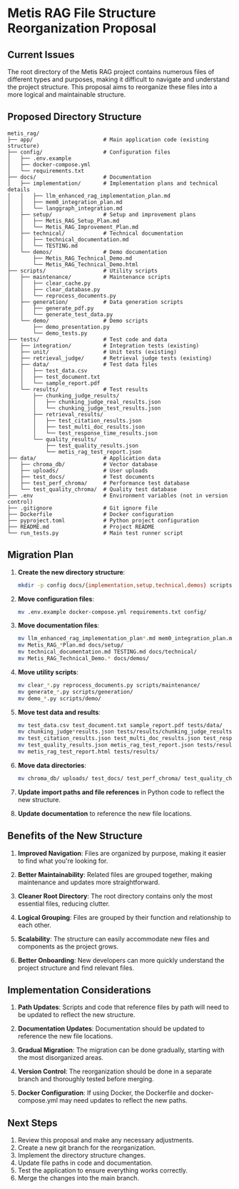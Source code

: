 # Metis RAG File Structure Reorganization Proposal

## Current Issues

The root directory of the Metis RAG project contains numerous files of different types and purposes, making it difficult to navigate and understand the project structure. This proposal aims to reorganize these files into a more logical and maintainable structure.

## Proposed Directory Structure

```
metis_rag/
├── app/                      # Main application code (existing structure)
├── config/                   # Configuration files
│   ├── .env.example
│   ├── docker-compose.yml
│   └── requirements.txt
├── docs/                     # Documentation
│   ├── implementation/       # Implementation plans and technical details
│   │   ├── llm_enhanced_rag_implementation_plan.md
│   │   ├── mem0_integration_plan.md
│   │   └── langgraph_integration.md
│   ├── setup/                # Setup and improvement plans
│   │   ├── Metis_RAG_Setup_Plan.md
│   │   └── Metis_RAG_Improvement_Plan.md
│   ├── technical/            # Technical documentation
│   │   ├── technical_documentation.md
│   │   └── TESTING.md
│   └── demos/                # Demo documentation
│       ├── Metis_RAG_Technical_Demo.md
│       └── Metis_RAG_Technical_Demo.html
├── scripts/                  # Utility scripts
│   ├── maintenance/          # Maintenance scripts
│   │   ├── clear_cache.py
│   │   ├── clear_database.py
│   │   └── reprocess_documents.py
│   ├── generation/           # Data generation scripts
│   │   ├── generate_pdf.py
│   │   └── generate_test_data.py
│   └── demo/                 # Demo scripts
│       ├── demo_presentation.py
│       └── demo_tests.py
├── tests/                    # Test code and data
│   ├── integration/          # Integration tests (existing)
│   ├── unit/                 # Unit tests (existing)
│   ├── retrieval_judge/      # Retrieval judge tests (existing)
│   ├── data/                 # Test data files
│   │   ├── test_data.csv
│   │   ├── test_document.txt
│   │   └── sample_report.pdf
│   └── results/              # Test results
│       ├── chunking_judge_results/
│       │   ├── chunking_judge_real_results.json
│       │   └── chunking_judge_test_results.json
│       ├── retrieval_results/
│       │   ├── test_citation_results.json
│       │   ├── test_multi_doc_results.json
│       │   └── test_response_time_results.json
│       └── quality_results/
│           ├── test_quality_results.json
│           └── metis_rag_test_report.json
├── data/                     # Application data
│   ├── chroma_db/            # Vector database
│   ├── uploads/              # User uploads
│   ├── test_docs/            # Test documents
│   ├── test_perf_chroma/     # Performance test database
│   └── test_quality_chroma/  # Quality test database
├── .env                      # Environment variables (not in version control)
├── .gitignore                # Git ignore file
├── Dockerfile                # Docker configuration
├── pyproject.toml            # Python project configuration
├── README.md                 # Project README
└── run_tests.py              # Main test runner script
```

## Migration Plan

1. **Create the new directory structure**:
   ```bash
   mkdir -p config docs/{implementation,setup,technical,demos} scripts/{maintenance,generation,demo} tests/{data,results/{chunking_judge_results,retrieval_results,quality_results}} data
   ```

2. **Move configuration files**:
   ```bash
   mv .env.example docker-compose.yml requirements.txt config/
   ```

3. **Move documentation files**:
   ```bash
   mv llm_enhanced_rag_implementation_plan*.md mem0_integration_plan.md docs/implementation/
   mv Metis_RAG_*Plan.md docs/setup/
   mv technical_documentation.md TESTING.md docs/technical/
   mv Metis_RAG_Technical_Demo.* docs/demos/
   ```

4. **Move utility scripts**:
   ```bash
   mv clear_*.py reprocess_documents.py scripts/maintenance/
   mv generate_*.py scripts/generation/
   mv demo_*.py scripts/demo/
   ```

5. **Move test data and results**:
   ```bash
   mv test_data.csv test_document.txt sample_report.pdf tests/data/
   mv chunking_judge*results.json tests/results/chunking_judge_results/
   mv test_citation_results.json test_multi_doc_results.json test_response_time_results.json tests/results/retrieval_results/
   mv test_quality_results.json metis_rag_test_report.json tests/results/quality_results/
   mv metis_rag_test_report.html tests/results/
   ```

6. **Move data directories**:
   ```bash
   mv chroma_db/ uploads/ test_docs/ test_perf_chroma/ test_quality_chroma/ data/
   ```

7. **Update import paths and file references** in Python code to reflect the new structure.

8. **Update documentation** to reference the new file locations.

## Benefits of the New Structure

1. **Improved Navigation**: Files are organized by purpose, making it easier to find what you're looking for.

2. **Better Maintainability**: Related files are grouped together, making maintenance and updates more straightforward.

3. **Cleaner Root Directory**: The root directory contains only the most essential files, reducing clutter.

4. **Logical Grouping**: Files are grouped by their function and relationship to each other.

5. **Scalability**: The structure can easily accommodate new files and components as the project grows.

6. **Better Onboarding**: New developers can more quickly understand the project structure and find relevant files.

## Implementation Considerations

1. **Path Updates**: Scripts and code that reference files by path will need to be updated to reflect the new structure.

2. **Documentation Updates**: Documentation should be updated to reference the new file locations.

3. **Gradual Migration**: The migration can be done gradually, starting with the most disorganized areas.

4. **Version Control**: The reorganization should be done in a separate branch and thoroughly tested before merging.

5. **Docker Configuration**: If using Docker, the Dockerfile and docker-compose.yml may need updates to reflect the new paths.

## Next Steps

1. Review this proposal and make any necessary adjustments.
2. Create a new git branch for the reorganization.
3. Implement the directory structure changes.
4. Update file paths in code and documentation.
5. Test the application to ensure everything works correctly.
6. Merge the changes into the main branch.